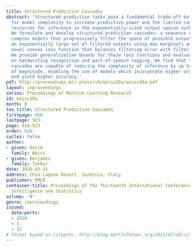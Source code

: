 ```yaml
---
title: Structured Prediction Cascades
abstract: 'Structured prediction tasks pose a fundamental trade-off between the need
  for model complexity to increase predictive power and the limited computational
  resources for inference in the exponentially-sized output spaces such models require.
  We formulate and develop structured prediction cascades: a sequence of increasingly
  complex models that progressively filter the space of possible outputs. We represent
  an exponentially large set of filtered outputs using max marginals and propose a
  novel convex loss function that balances filtering error with filtering efficiency.
  We provide generalization bounds for these loss functions and evaluate our approach
  on handwriting recognition and part-of-speech tagging. We find that the learned
  cascades are capable of reducing the complexity of inference by up to five orders
  of magnitude, enabling the use of models which incorporate higher order features
  and yield higher accuracy.'
pdf: http://proceedings.mlr.press/v9/weiss10a/weiss10a.pdf
layout: inproceedings
series: Proceedings of Machine Learning Research
id: weiss10a
month: 0
tex_title: Structured Prediction Cascades
firstpage: 916
lastpage: 923
page: 916-923
order: 916
cycles: false
author:
- given: David
  family: Weiss
- given: Benjamin
  family: Taskar
date: 2010-03-31
address: Chia Laguna Resort, Sardinia, Italy
publisher: PMLR
container-title: Proceedings of the Thirteenth International Conference on Artificial
  Intelligence and Statistics
volume: '9'
genre: inproceedings
issued:
  date-parts:
  - 2010
  - 3
  - 31
# Format based on citeproc: http://blog.martinfenner.org/2013/07/30/citeproc-yaml-for-bibliographies/
---
```

